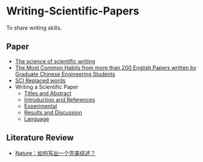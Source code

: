 # Writing-Scientific-Papers
To share writing skills.
## Paper
- [The science of scientific writing](https://www.usenix.org/sites/default/files/gopen_and_swan_science_of_scientific_writing.pdf)
- [The Most Common Habits from more than 200 English Papers written by Graduate Chinese Engineering Students](https://github.com/Openviewer/Writing-Scientific-Papers/blob/main/Writing%20mistakes%20summary.pdf)
- [SCI Replaced words](https://github.com/Openviewer/Writing-Scientific-Papers/tree/main/Classic%20words%20in%20SCI%20papers)
- Writing a Scientific Paper
  - [Titles and Abstract](https://github.com/Openviewer/Writing-Scientific-Papers/tree/main/The%20science%20of%20scientific%20writing)
  - [Introduction and References](https://github.com/Openviewer/Writing-Scientific-Papers/tree/main/The%20science%20of%20scientific%20writing)
  - [Experimental](https://github.com/Openviewer/Writing-Scientific-Papers/tree/main/The%20science%20of%20scientific%20writing)
  - [Results and Discussion ](https://github.com/Openviewer/Writing-Scientific-Papers/tree/main/The%20science%20of%20scientific%20writing)
  - [Language](https://github.com/Openviewer/Writing-Scientific-Papers/tree/main/The%20science%20of%20scientific%20writing)
## Literature Review
- [Nature：如何写出一个完美综述？](https://mp.weixin.qq.com/s/ixCESzAPxwclskmABO2jYg)
